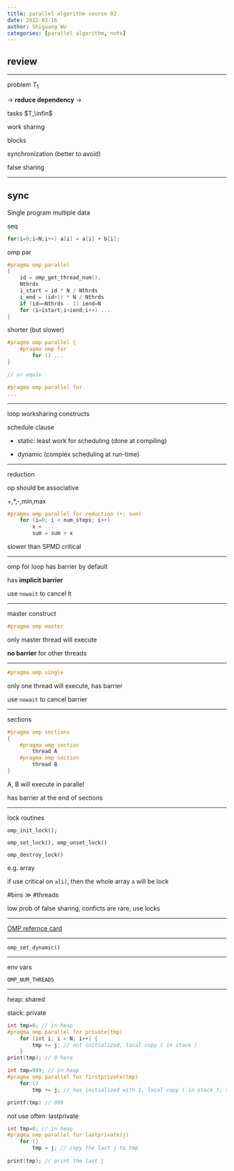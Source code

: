 ```yaml
---
title: parallel algorithm course 02
date: 2022-03-16
author: Shiguang Wu
categories: [parallel algorithm, note]
---
```


## review

---

problem $T_1$

-> **reduce dependency** ->

tasks $T_\infin$

work sharing

blocks

synchronization (better to avoid)

false sharing

---

## sync

Single program multiple data

seq

```c
for(i=0;i<N;i++) a[i] = a[i] + b[i];
```

omp par

```c
#pragma omp parallel
{
    id = omp_get_thread_num();
    Nthrds
    i_start = id * N / Nthrds
    i_end = (id+1) * N / Nthrds
    if (id==Nthrds - 1) iend=N
    for (i=istart;i<iend;i++) ...    
}
```

shorter (but slower)

```c
#pragma omp parallel {
    #pragma omp for
        for () ...
}

// or equiv

#pragma omp parallel for
...
```

---

loop worksharing constructs

schedule clause

- static: least work for scheduling (done at compiling)

- dynamic (complex scheduling at run-time)

---

reduction

op should be associative

+,*,-,min,max

```c
#pragma omp parallel for reduction (+: sum)
    for (i=0; i < num_steps; i++)
        x = ...
        sum = sum + x
```

slower than SPMD critical

---

omp for loop has barrier by default

has **implicit barrier**

use `nowait` to cancel it

---

master construct

```c
#pragma omp master
```

only master thread will execute

**no barrier** for other threads

---

```c
#pragma omp single
```

only one thread will execute, has barrier

use `nowait` to cancel barrier

---

sections

```c
#pragma omp sections
{
    #pragma omp section
        thread A
    #pragma omp section
        thread B
}
```

A, B will execute in parallel

has barrier at the end of sections

---

lock routines

`omp_init_lock();`

`omp_set_lock(), omp_unset_lock()`

`omp_destroy_lock()`

e.g. array

if use critical on `a[i]`, then the whole array `a` will be lock

\#bins $\gg$ \#threads

low prob of false sharing, conficts are rare, use locks

---

[OMP refernce card](https://www.openmp.org/wp-content/uploads/OpenMPRefCard-5-2-web.pdf)

---

`omp_set_dynamic()`

---

env vars

`OMP_NUM_THREADS`

---

heap: shared

stack: private

```c++
int tmp=0; // in heap
#pragma omp parallel for private(tmp)
    for (int i; i < N; i++) {
        tmp += j; // not initialized, local copy ( in stack )
    }
print(tmp); // 0 here
```

```c++
int tmp=999; // in heap
#pragma omp parallel for firstprivate(tmp)
    for ()
        tmp += j; // has initialized with 1, local copy ( in stack ), still private

printf(tmp) // 999
```

not use often: lastprivate

```c++
int tmp=0; // in heap
#pragma omp parallel for lastprivate(j)
    for ()
        tmp = j; // copy the last j to tmp
    
print(tmp); // print the last j
```
